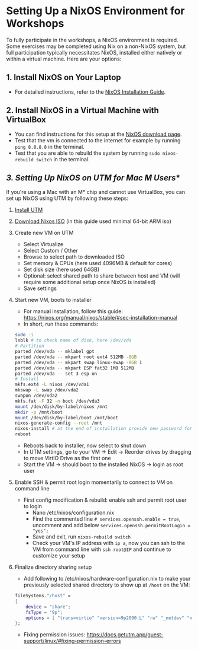 # Setting Up a NixOS Environment for Workshops

To fully participate in the workshops, a NixOS environment is required. Some exercises may be completed using Nix on a non-NixOS system, but full participation typically necessitates NixOS, installed either natively or within a virtual machine. Here are your options:

## **1. Install NixOS on Your Laptop**

- For detailed instructions, refer to the [NixOS Installation Guide](https://nixos.wiki/wiki/NixOS_Installation_Guide).

## **2. Install NixOS in a Virtual Machine with VirtualBox**

- You can find instructions for this setup at the [NixOS download page](https://nixos.org/download/#nixos-virtualbox).
- Test that the vm is connected to the internet for example by running `ping 8.8.8.8` in the terminal.
- Test that you are able to rebuild the system by running `sudo nixos-rebuild switch` in the terminal.

## **3. Setting Up NixOS on UTM for Mac M* Users**

If you're using a Mac with an M* chip and cannot use VirtualBox, you can set up NixOS using UTM by following these steps:

1. [Install UTM](https://mac.getutm.app/)

2. [Download Nixos ISO](https://nixos.org/download/) (in this guide used minimal 64-bit ARM iso)

3. Create new VM on UTM

    - Select Virtualize
    - Select Custom / Other
    - Browse to select path to downloaded ISO
    - Set memory & CPUs (here used 4096MB & default for cores)
    - Set disk size (here used 64GB)
    - Optional: select shared path to share between host and VM (will require some additional setup once NixOS is installed)
    - Save settings

4. Start new VM, boots to installer

    - For manual installation, follow this guide: <https://nixos.org/manual/nixos/stable/#sec-installation-manual>
    - In short, run these commands:

    ```bash
    sudo -i
    lsblk # to check name of disk, here /dev/vda
    # Partition
    parted /dev/vda -- mklabel gpt
    parted /dev/vda -- mkpart root ext4 512MB -8GB
    parted /dev/vda -- mkpart swap linux-swap -8GB 1
    parted /dev/vda -- mkpart ESP fat32 1MB 512MB
    parted /dev/vda -- set 3 esp on
    # Install
    mkfs.ext4 -L nixos /dev/vda1
    mkswap -L swap /dev/vda2
    swapon /dev/vda2
    mkfs.fat -F 32 -n boot /dev/vda3
    mount /dev/disk/by-label/nixos /mnt
    mkdir -p /mnt/boot
    mount /dev/disk/by-label/boot /mnt/boot
    nixos-generate-config --root /mnt
    nixos-install # at the end of installation provide new password for root user
    reboot
    ```

    - Reboots back to installer, now select to shut down
    - In UTM settings, go to your VM -> Edit -> Reorder drives by dragging to move VirtIO Drive as the first one
    - Start the VM -> should boot to the installed NixOS -> login as root user

5. Enable SSH & permit root login momentarily to connect to VM on command line

    - First config modification & rebuild: enable ssh and permit root user to login
        - Nano /etc/nixos/configuration.nix
        - Find the commented line `# services.openssh.enable = true`, uncomment and add below `services.openssh.permitRootLogin = "yes";`
        - Save and exit, run `nixos-rebuild switch`
        - Check your VM's IP address with `ip a`, now you can ssh to the VM from command line with `ssh root@IP` and continue to customize your setup

6. Finalize directory sharing setup

    - Add following to /etc/nixos/hardware-configuration.nix to make your previously selected shared directory to show up at `/host` on the VM:

    ```nix
    fileSystems."/host" =
    {
        device = "share";
        fsType = "9p";
        options = [ "trans=virtio" "version=9p2000.L" "rw" "_netdev" "nofail" ];
    };
    ```

    - Fixing permission issues: <https://docs.getutm.app/guest-support/linux/#fixing-permission-errors>
